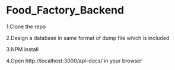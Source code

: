 # Food_Factory_Backend

1.Clone the repo

2.Design a database in same format of dump file which is included

3.NPM install

4.Open http://localhost:3000/api-docs/ in your browser
